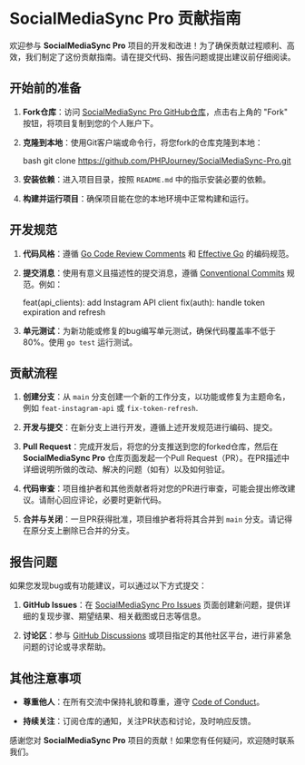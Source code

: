 # SocialMediaSync Pro 贡献指南

欢迎参与 **SocialMediaSync Pro** 项目的开发和改进！为了确保贡献过程顺利、高效，我们制定了这份贡献指南。请在提交代码、报告问题或提出建议前仔细阅读。

## 开始前的准备

1. **Fork仓库**：访问 [SocialMediaSync Pro GitHub仓库](https://github.com/your-username/SocialMediaSync-Pro)，点击右上角的 "Fork" 按钮，将项目复制到您的个人账户下。

2. **克隆到本地**：使用Git客户端或命令行，将您fork的仓库克隆到本地：

   
    bash
    git clone https://github.com/PHPJourney/SocialMediaSync-Pro.git

3. **安装依赖**：进入项目目录，按照 `README.md` 中的指示安装必要的依赖。

4. **构建并运行项目**：确保项目能在您的本地环境中正常构建和运行。

## 开发规范

1. **代码风格**：遵循 [Go Code Review Comments](https://github.com/golang/go/wiki/CodeReviewComments) 和 [Effective Go](https://go.dev/doc/effective_go) 的编码规范。

2. **提交消息**：使用有意义且描述性的提交消息，遵循 [Conventional Commits](https://www.conventionalcommits.org/en/v1.0.0/) 规范。例如：

   
    feat(api_clients): add Instagram API client
    fix(auth): handle token expiration and refresh
3. **单元测试**：为新功能或修复的bug编写单元测试，确保代码覆盖率不低于 80%。使用 `go test` 运行测试。

## 贡献流程

1. **创建分支**：从 `main` 分支创建一个新的工作分支，以功能或修复为主题命名，例如 `feat-instagram-api` 或 `fix-token-refresh`.

2. **开发与提交**：在新分支上进行开发，遵循上述开发规范进行编码、提交。

3. **Pull Request**：完成开发后，将您的分支推送到您的forked仓库，然后在 **SocialMediaSync Pro** 仓库页面发起一个Pull Request（PR）。在PR描述中详细说明所做的改动、解决的问题（如有）以及如何验证。

4. **代码审查**：项目维护者和其他贡献者将对您的PR进行审查，可能会提出修改建议。请耐心回应评论，必要时更新代码。

5. **合并与关闭**：一旦PR获得批准，项目维护者将将其合并到 `main` 分支。请记得在原分支上删除已合并的分支。

## 报告问题

如果您发现bug或有功能建议，可以通过以下方式提交：

1. **GitHub Issues**：在 [SocialMediaSync Pro Issues](https://github.com/PHPJourney/SocialMediaSync-Pro/issues) 页面创建新问题，提供详细的复现步骤、期望结果、相关截图或日志等信息。

2. **讨论区**：参与 [GitHub Discussions](https://github.com/PHPJourney/SocialMediaSync-Pro/discussions) 或项目指定的其他社区平台，进行非紧急问题的讨论或寻求帮助。

## 其他注意事项

- **尊重他人**：在所有交流中保持礼貌和尊重，遵守 [Code of Conduct](./CODE_OF_CONDUCT.md)。

- **持续关注**：订阅仓库的通知，关注PR状态和讨论，及时响应反馈。

感谢您对 **SocialMediaSync Pro** 项目的贡献！如果您有任何疑问，欢迎随时联系我们。

